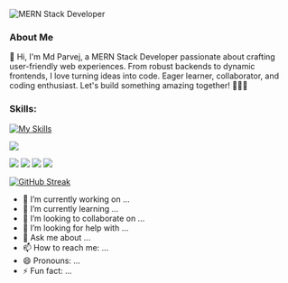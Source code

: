 ![MERN Stack Developer](https://media.licdn.com/dms/image/D5616AQH7_W7T-fU6gg/profile-displaybackgroundimage-shrink_350_1400/0/1694190210930?e=1707350400&v=beta&t=oLUJz2jp0rEoEJBK8X1Sezorwj8J2etvGnaIaqgVEBY)

### About Me
👋 Hi, I'm Md Parvej, a MERN Stack Developer passionate about crafting user-friendly web experiences. From robust backends to dynamic frontends, I love turning ideas into code. Eager learner, collaborator, and coding enthusiast. Let's build something amazing together! 🚀👨‍💻

### Skills:  
[![My Skills](https://skillicons.dev/icons?i=js,ts,html,css,sass,react,tailwind,bootstrap,firebase,redux,nodejs,express,mongodb,mysql,materialui,nextjs,vscode,webstorm,pycharm,github,git,c,py,docker,stackoverflow,threejs,vite,wordpress,yarn,npm)](https://skillicons.dev)


![](http://github-profile-summary-cards.vercel.app/api/cards/profile-details?username=parvejme24&theme=codeSTACKr)


![](http://github-profile-summary-cards.vercel.app/api/cards/repos-per-language?username=parvejme24&theme=codeSTACKr)  ![](http://github-profile-summary-cards.vercel.app/api/cards/most-commit-language?username=parvejme24&theme=codeSTACKr)  ![](http://github-profile-summary-cards.vercel.app/api/cards/stats?username=parvejme24&theme=codeSTACKr)  ![](http://github-profile-summary-cards.vercel.app/api/cards/productive-time?username=parvejme24&theme=codeSTACKr&utcOffset=8)

[![GitHub Streak](https://github-readme-streak-stats.herokuapp.com?user=parvejme24&theme=dark&border_radius=5&exclude_days=Sun%2CMon%2CTue%2CWed%2CThu%2CFri%2CSat)](https://git.io/streak-stats)



- 🔭 I’m currently working on ...
- 🌱 I’m currently learning ...
- 👯 I’m looking to collaborate on ...
- 🤔 I’m looking for help with ...
- 💬 Ask me about ...
- 📫 How to reach me: ...
- 😄 Pronouns: ...
- ⚡ Fun fact: ...
